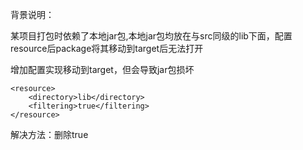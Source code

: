 背景说明：

某项目打包时依赖了本地jar包,本地jar包均放在与src同级的lib下面，配置resource后package将其移动到target后无法打开

增加配置实现移动到target，但会导致jar包损坏

```
<resource>
    <directory>lib</directory>
    <filtering>true</filtering>
</resource>
```

解决方法：删除<filtering>true</filtering>



